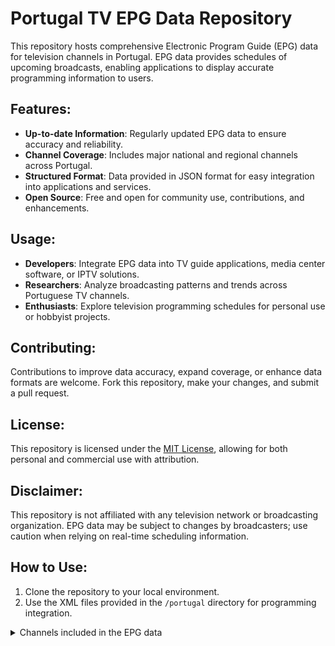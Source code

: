 # Portugal TV EPG Data Repository

This repository hosts comprehensive Electronic Program Guide (EPG) data for television channels in Portugal. EPG data provides schedules of upcoming broadcasts, enabling applications to display accurate programming information to users.

## Features:
- **Up-to-date Information**: Regularly updated EPG data to ensure accuracy and reliability.
- **Channel Coverage**: Includes major national and regional channels across Portugal.
- **Structured Format**: Data provided in JSON format for easy integration into applications and services.
- **Open Source**: Free and open for community use, contributions, and enhancements.

## Usage:
- **Developers**: Integrate EPG data into TV guide applications, media center software, or IPTV solutions.
- **Researchers**: Analyze broadcasting patterns and trends across Portuguese TV channels.
- **Enthusiasts**: Explore television programming schedules for personal use or hobbyist projects.

## Contributing:
Contributions to improve data accuracy, expand coverage, or enhance data formats are welcome. Fork this repository, make your changes, and submit a pull request.

## License:
This repository is licensed under the [MIT License](link-to-license-file), allowing for both personal and commercial use with attribution.

## Disclaimer:
This repository is not affiliated with any television network or broadcasting organization. EPG data may be subject to changes by broadcasters; use caution when relying on real-time scheduling information.

## How to Use:
1. Clone the repository to your local environment.
2. Use the XML files provided in the `/portugal` directory for programming integration.

<details>

<summary>Channels included in the EPG data</summary>

- Rai Italia
- Canal 180
- BNT World
- Caça e Pesca
- TPA Notícias
- TVE 24h
- BTV1 HD
- STV Notícias
- Sport TV NBA
- Canal Galeria
- ELEVEN EXTRA 1
- ELEVEN EXTRA 2
- ELEVEN EXTRA 3
- ELEVEN EXTRA 4
- Unifé TV
- OneToro TV
- New Brasil
- Dizi
- 1+1
- 24Kitchen HD
- Afro Music Channel
- Al Jazeera
- AMC HD
- AMC Break HD
- AMC Crime
- AMC Crime HD
- ARTE
- ARTV
- AXN HD
- AXN Movies HD
- AXN White HD
- Baby TV
- Biggs
- Bloomberg
- BVN
- Canal 11 HD
- Canal Hollywood HD
- Canal NOS HD
- Canal Panda HD
- Canal Q
- Cartoon Network HD
- Casa e Cozinha HD
- CCTV 4
- CGTN
- CMTV HD
- CNBC
- CNN
- CNN Portugal HD
- Cubavisión Internacional
- Discovery Channel
- Discovery HD
- Disney Channel HD
- Disney Junior HD
- DOGTV
- DW (Alemão)
- DW
- E! Entertainment HD
- ELEVEN SPORTS 1
- ELEVEN SPORTS 2
- ELEVEN SPORTS 3
- ELEVEN SPORTS 4
- ELEVEN SPORTS 5
- ELEVEN SPORTS 6
- Euronews
- Eurosport 1 HD
- Eurosport 2
- Eurosport 2 HD
- FTV
- FTV HD
- Fight Network HD
- Food Network HD
- STAR Channel
- STAR Comedy
- STAR Crime
- STAR Life
- STAR Movies
- France 24 (I)
- France 24 (F)
- Fuel TV HD
- TV Galicia
- Globo News
- Globo HD
- Canal História
- Canal História HD
- Horse TV
- ID Investigation Discovery
- KBS World HD
- Kuriakos TV
- Localvisão TV HD
- M6
- MCM Pop
- MCM Top
- Mezzo
- Mezzo Live HD
- Motorvision HD
- MTV 00s
- MTV Portugal HD
- MTV Live
- MyZen TV
- National Geographic HD
- National Geographic WILD HD
- Nautical Channel
- NHK World TV
- Nickelodeon
- Nick Jr.
- NOS Studios HD
- ODISSEIA HD
- Panda KIDS
- PFC
- Phoenix CNE
- Phoenix Infonews
- Porto Canal HD
- Record News
- Record TV HD
- Russia Today
- RTL
- Super RTL
- RTP 1 HD
- RTP 2 HD
- RTP 3 HD
- RTP Açores
- RTP África
- RTP Madeira
- RTP Memória
- RTR Planeta
- SIC HD
- SIC Caras HD
- SIC K HD
- SIC Mulher HD
- SIC Notícias HD
- SIC Radical HD
- Sky News
- SET Asia
- MAX
- S+ HD
- Sporting TV HD
- SPORT TV1 HD
- SPORT TV2 HD
- SPORT TV3 HD
- SPORT TV4 HD
- SPORT TV5 HD
- Sport TV 6 HD
- SPORT TV+ HD
- Stingray iConcerts HD
- Syfy HD
- TCV Internacional
- TeleSUR
- TLC
- Trace Toca
- Trace Urban HD
- Travel Channel
- Travel Channel HD
- TV5 Monde
- Canção Nova
- TVCine ACTION HD
- TVCine EDITION HD
- TVCine EMOTION HD
- TVCine TOP HD
- TVEi
- TVI HD
- TVI Ficção HD
- TVI Reality HD
- TVR Internacional
- W-Sport
- ZAP Viva HD
- Zee TV


</details>
